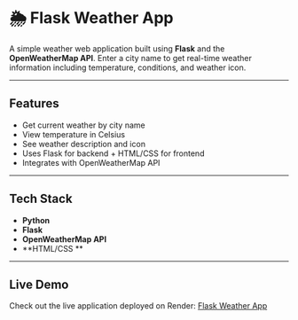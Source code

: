 # 🌦️ Flask Weather App

A simple weather web application built using **Flask** and the **OpenWeatherMap API**. Enter a city name to get real-time weather information including temperature, conditions, and weather icon.

---

##  Features

- Get current weather by city name
- View temperature in Celsius
- See weather description and icon
- Uses Flask for backend + HTML/CSS for frontend
- Integrates with OpenWeatherMap API

---

## Tech Stack

- **Python**
- **Flask**
- **OpenWeatherMap API**
- **HTML/CSS **

---

## Live Demo

Check out the live application deployed on Render: [Flask Weather App](https://flask-weather-app-tp41.onrender.com)


